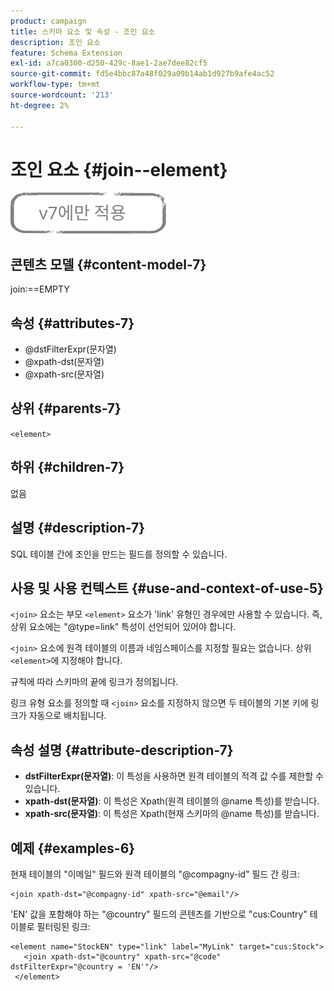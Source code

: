 ```yaml
---
product: campaign
title: 스키마 요소 및 속성 - 조인 요소
description: 조인 요소
feature: Schema Extension
exl-id: a7ca0300-d250-429c-8ae1-2ae7dee82cf5
source-git-commit: fd5e4bbc87a48f029a09b14ab1d927b9afe4ac52
workflow-type: tm+mt
source-wordcount: '213'
ht-degree: 2%

---
```


# 조인 요소 {#join--element}

![](../../../assets/v7-only.svg)

## 콘텐츠 모델 {#content-model-7}

join:==EMPTY

## 속성 {#attributes-7}

* @dstFilterExpr(문자열)
* @xpath-dst(문자열)
* @xpath-src(문자열)

## 상위 {#parents-7}

`<element>`

## 하위 {#children-7}

없음

## 설명 {#description-7}

SQL 테이블 간에 조인을 만드는 필드를 정의할 수 있습니다.

## 사용 및 사용 컨텍스트 {#use-and-context-of-use-5}

`<join>` 요소는 부모 `<element>` 요소가 &#39;link&#39; 유형인 경우에만 사용할 수 있습니다. 즉, 상위 요소에는 &quot;@type=link&quot; 특성이 선언되어 있어야 합니다.

`<join>` 요소에 원격 테이블의 이름과 네임스페이스를 지정할 필요는 없습니다. 상위 `<element>`에 지정해야 합니다.

규칙에 따라 스키마의 끝에 링크가 정의됩니다.

링크 유형 요소를 정의할 때 `<join>` 요소를 지정하지 않으면 두 테이블의 기본 키에 링크가 자동으로 배치됩니다.

## 속성 설명 {#attribute-description-7}

* **dstFilterExpr(문자열)**: 이 특성을 사용하면 원격 테이블의 적격 값 수를 제한할 수 있습니다.
* **xpath-dst(문자열)**: 이 특성은 Xpath(원격 테이블의 @name 특성)를 받습니다.
* **xpath-src(문자열)**: 이 특성은 Xpath(현재 스키마의 @name 특성)를 받습니다.

## 예제 {#examples-6}

현재 테이블의 &quot;이메일&quot; 필드와 원격 테이블의 &quot;@compagny-id&quot; 필드 간 링크:

```
<join xpath-dst="@compagny-id" xpath-src="@email"/>
```

&#39;EN&#39; 값을 포함해야 하는 &quot;@country&quot; 필드의 콘텐츠를 기반으로 &quot;cus:Country&quot; 테이블로 필터링된 링크:

```
<element name="StockEN" type="link" label="MyLink" target="cus:Stock">
   <join xpath-dst="@country" xpath-src="@code" dstFilterExpr="@country = 'EN'"/>
 </element>
```
